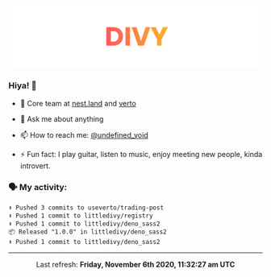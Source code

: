 
![](https://github.com/divy-work/divy-work/raw/master/assets/divy.png)

### Hiya! 👋

- 🔭 Core team at [nest.land](https://github.com/nestdotland/nest.land) and [verto](https://github.com/useverto/verto)

- 💬 Ask me about anything

- 📫 How to reach me: [@undefined_void](https://instagram.com/divy.exe)

- ⚡ Fun fact: I play guitar, listen to music, enjoy meeting new people, kinda introvert.

### 🗣 My activity:

```
⬆️ Pushed 3 commits to useverto/trading-post
⬆️ Pushed 1 commit to littledivy/registry
⬆️ Pushed 1 commit to littledivy/deno_sass2
📦 Released "1.0.0" in littledivy/deno_sass2
⬆️ Pushed 1 commit to littledivy/deno_sass2
```

------------
<p align="center">Last refresh: <b>Friday, November 6th 2020, 11:32:27 am UTC</b></p>
